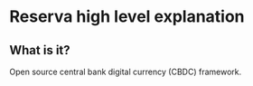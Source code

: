# Reserva high level explanation

## What is it?
Open source central bank digital currency (CBDC) framework.